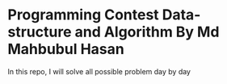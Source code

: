 # Programming Contest Data-structure and Algorithm By Md Mahbubul Hasan

In this repo, I will solve all possible problem day by day
